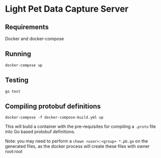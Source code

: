 # Light Pet Data Capture Server

## Requirements

Docker and docker-compose

## Running

`docker-compose up`

## Testing

`go test`

## Compiling protobuf definitions

`docker-compose -f docker-compose-build.yml up`

This will build a container with the pre-requisites for compiling a
`.proto` file into Go based protobuf definitions.

Note: you may need to perform a `chown <user>:<group> *.pb.go` on the generated
files, as the docker process will create these files with owner root:root
